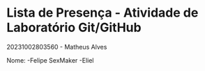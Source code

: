 # Lista de Presença - Atividade de Laboratório Git/GitHub 
20231002803560 - Matheus Alves

Nome: 
    -Felipe SexMaker
    -Eliel

